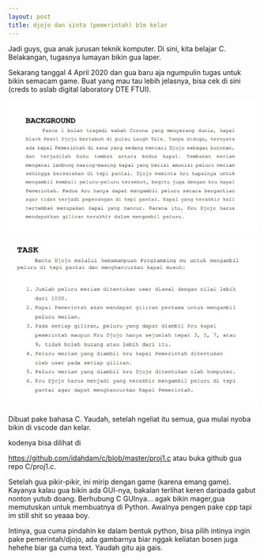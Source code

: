 ```yaml
---
layout: post
title: djojo dan sinta (pemerintah) blm kelar
---
```


Jadi guys, gua anak jurusan teknik komputer. Di sini, kita belajar C. Belakangan, tugasnya lumayan bikin gua laper.

Sekarang tanggal 4 April 2020 dan gua baru aja ngumpulin tugas untuk bikin semacam game. Buat yang mau tau lebih jelasnya, bisa cek di sini (creds to aslab digital laboratory DTE FTUI).

![background masalah](/images/djojo1.jpg "CREDS TO DIGILAB")
![tugas_masalah](/images/djojo2.jpg "FTUI")

Dibuat pake bahasa C. Yaudah, setelah ngeliat itu semua, gua mulai nyoba bikin di vscode dan kelar. 

kodenya bisa dilihat di 

https://github.com/idahdam/c/blob/master/proj1.c atau buka github gua repo C/proj1.c.

Setelah gua pikir-pikir, ini mirip dengan game (karena emang game). Kayanya kalau gua bikin ada GUI-nya, bakalan terlihat keren daripada gabut nonton yutub doang. Berhubung C GUInya... agak bikin mager,gua memutuskan untuk membuatnya di Python. Awalnya pengen pake cpp tapi im still shit so yeaaa boy.

Intinya, gua cuma pindahin ke dalam bentuk python, bisa pilih intinya ingin pake pemerintah/djojo, ada gambarnya biar nggak keliatan bosen juga hehehe biar ga cuma text. Yaudah gitu aja gais.


